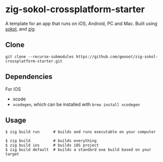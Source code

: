 # zig-sokol-crossplatform-starter
A template for an app that runs on iOS, Android, PC and Mac. Built using [sokol](https://github.com/floooh/sokol), and [zig](https://ziglang.org).

## Clone
```
git clone --recurse-submodules https://github.com/geooot/zig-sokol-crossplatform-starter.git
```

## Dependencies
For iOS
- xcode
- `xcodegen`, which can be installed with `brew install xcodegen`

## Usage
```
$ zig build run      # builds and runs executable on your computer

$ zig build          # builds everything
$ zig build ios      # builds iOS project
$ zig build default  # builds a standard exe build based on your target
```
